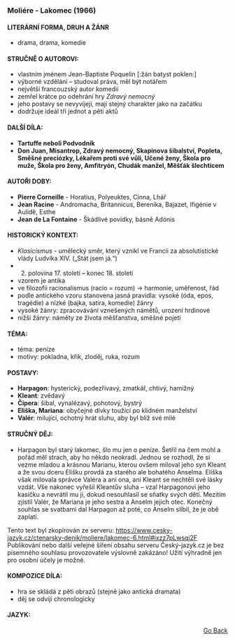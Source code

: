 ### Moliére - Lakomec (1966)

#### LITERÁRNÍ FORMA, DRUH A ŽÁNR
- drama, drama, komedie

#### STRUČNĚ O AUTOROVI:
- vlastním jménem Jean-Baptiste Poquelin [:žán batyst poklen:]
- výborné vzdělání – studoval práva, měl být notářem
- největší francouzský autor komedií
- zemřel krátce po odehrání hry *Zdravý nemocný*
- jeho postavy se nevyvíjejí, mají stejný charakter jako na začátku
- dodržuje ideál tří jednot a pěti aktů

#### DALŠÍ DÍLA:
- **Tartuffe neboli Podvodník**
- **Don Juan, Misantrop, Zdravý nemocný, Skapinova šibalství, Popleta, Směšné preciózky, Lékařem proti své vůli, Učené ženy, Škola pro muže, Škola pro ženy, Amfitryón, Chudák manžel, Měšťák šlechticem**

#### AUTOŘI DOBY:
- **Pierre Corneille** - Horatius, Polyeuktes, Cinna, Lhář
- **Jean Racine** - Andromacha, Britannicus, Berenika, Bajazet, Ifigénie v Aulidě, Esthe
- **Jean de La Fontaine** - Škádlivé povídky, básně Adónis

#### HISTORICKÝ KONTEXT:
- *Klasicismus* - umělecký směr, který vznikl ve Francii za absolutistické vlády Ludvíka XIV. („Stát jsem já.“)
- 2. polovina 17. století – konec 18. století
- vzorem je antika
- ve filozofii racionalismus (racio = rozum) → harmonie, uměřenost, řád
- podle antického vzoru stanovena jasná pravidla: vysoké (óda, epos, tragédie) a nízké (bajka, satira,
komedie) žánry
- vysoké žánry: zpracovávání vznešených námětů, urození hrdinové
- nižší žánry: náměty ze života měšťanstva, směšné pojetí


#### TÉMA:
- téma: peníze
- motivy: pokladna, křik, zloděj, ruka, rozum

#### POSTAVY:
- **Harpagon**: hysterický, podezřívavý, zmatkář, chtivý, hamižný
- **Kleant**: zvědavý
- **Čipera**: šibal, vynalézavý, pohotový, bystrý
- **Eliška, Mariana**: obyčejné dívky toužící po klidném manželství
- **Valér**: milující, ochotný hrát sluhu, aby byl blíž své milé


#### STRUČNÝ DĚJ:
- Harpagon byl starý lakomec, šlo mu jen o peníze. Šetřil na čem mohl a pořád měl strach, aby ho někdo neokradl. Jednou se rozhodl, že si vezme mladou a krásnou Marianu, kterou ovšem miloval jeho syn Kleant a že svou dceru Elišku provdá za starého ale bohatého Anselma. Eliška však milovala správce Valéra a ani ona, ani Kleant se nechtěli své lásky vzdát. Vše nakonec vyřešil Kleantův sluha – vzal Harpagonovi jeho kasičku a nevrátil mu ji, dokud nesouhlasil se sňatky svých dětí. Mezitím zjistil Valér, že Mariana je jeho sestra a Anselm jejich otec. Konečný souhlas se svatbami dal Harpagon až poté, co Anselm slíbil, že je obě zaplatí.

Tento text byl zkopírován ze serveru: https://www.cesky-jazyk.cz/ctenarsky-denik/moliere/lakomec-6.html#ixzz7pLwsqj2F
Publikování nebo další veřejné šíření obsahu serveru Český-jazyk.cz je bez písemného souhlasu provozovatele výslovně zakázáno! Užití výhradně jen pro osobní účely je možné.

#### KOMPOZICE DÍLA:
- hra se skládá z pěti obrazů (stejně jako antická dramata)
- děj se odvíjí chronologicky

#### JAZYK:

<p align="right">
  <a href="https://github.com/neostetic/maturita">Go Back</a>
</p>
